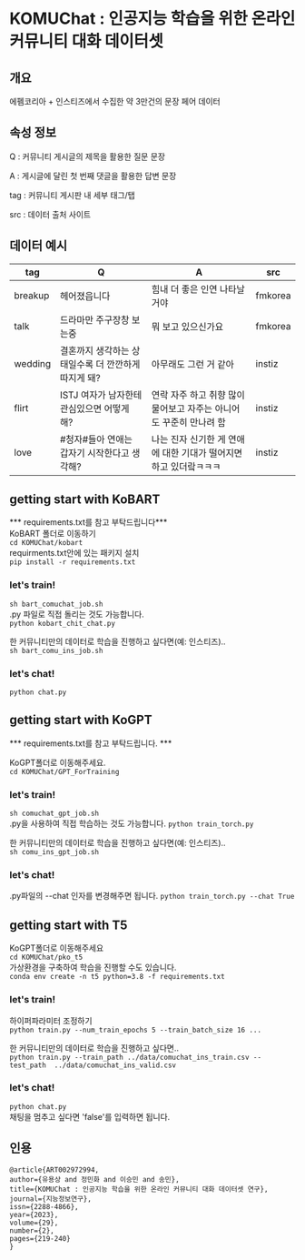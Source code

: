 # KOMUChat : 인공지능 학습을 위한 온라인 커뮤니티 대화 데이터셋

## 개요
에펨코리아 + 인스티즈에서 수집한 약 3만건의 문장 페어 데이터

## 속성 정보
Q : 커뮤니티 게시글의 제목을 활용한 질문 문장

A : 게시글에 달린 첫 번째 댓글을 활용한 답변 문장

tag : 커뮤니티 게시판 내 세부 태그/탭

src : 데이터 출처 사이트

## 데이터 예시
| tag | Q | A | src |
|-----------|-----------|-----------|-----------|
| breakup     | 헤어졌읍니다      |   힘내 더 좋은 인연 나타날거야    | fmkorea      |
| talk      | 드라마만 주구장창 보는중      | 뭐 보고 있으신가요      | fmkorea      |
| wedding      | 결혼까지 생각하는 상태일수록 더 깐깐하게 따지게 돼?     | 아무래도 그런 거 같아     | instiz     |
| flirt      | ISTJ 여자가 남자한테 관심있으면 어떻게 해?     | 연락 자주 하고 취향 많이 물어보고 자주는 아니어도 꾸준히 만나려 함     | instiz     |
| love       | #청자#들아 연애는 갑자기 시작한다고 생각해?    | 나는 진자 신기한 게 연애에 대한 기대가 떨어지면 하고 있더랔ㅋㅋㅋ      | instiz     |


## getting start with KoBART

*** requirements.txt를 참고 부탁드립니다***  
KoBART 폴더로 이동하기  
```cd KOMUChat/kobart```  
requirments.txt안에 있는 패키지 설치  
```pip install -r requirements.txt```

### let's train!
```sh bart_comuchat_job.sh ```  
.py 파일로 직접 돌리는 것도 가능합니다.  
```python kobart_chit_chat.py```    

한 커뮤니티만의 데이터로 학습을 진행하고 싶다면(예: 인스티즈)..  
```sh bart_comu_ins_job.sh```  

### let's chat!
```python chat.py```

## getting start with KoGPT
*** requirements.txt를 참고 부탁드립니다. ***  

KoGPT폴더로 이동해주세요.  
```cd KOMUChat/GPT_ForTraining```  

### let's train!
```sh comuchat_gpt_job.sh ```  
.py을 사용하여 직접 학습하는 것도 가능합니다.
```python train_torch.py ```  

한 커뮤니티만의 데이터로 학습을 진행하고 싶다면(예: 인스티즈)..   
```sh comu_ins_gpt_job.sh```  

### let's chat!
.py파일의 --chat 인자를 변경해주면 됩니다.
```python train_torch.py --chat True ```

## getting start with T5
KoGPT폴더로 이동해주세요  
```cd KOMUChat/pko_t5```  
가상환경을 구축하여 학습을 진행할 수도 있습니다.  
```conda env create -n t5 python=3.8 -f requirements.txt```  

### let's train!
하이퍼파라미터 조정하기  
```python train.py --num_train_epochs 5 --train_batch_size 16 ...```   

한 커뮤니티만의 데이터로 학습을 진행하고 싶다면..   
```python train.py --train_path ../data/comuchat_ins_train.csv --test_path  ../data/comuchat_ins_valid.csv```

### let's chat!
```python chat.py```  
채팅을 멈추고 싶다면 'false'를 입력하면 됩니다.  

## 인용
```
@article{ART002972994,
author={유용상 and 정민화 and 이승민 and 송민},
title={KOMUChat : 인공지능 학습을 위한 온라인 커뮤니티 대화 데이터셋 연구},
journal={지능정보연구},
issn={2288-4866},
year={2023},
volume={29},
number={2},
pages={219-240}
}
```
